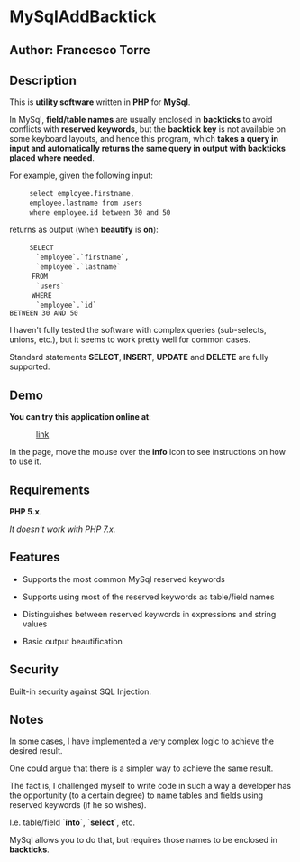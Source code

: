# MySqlAddBacktick

## Author: Francesco Torre

## Description

This is **utility software** written in **PHP** for **MySql**.

In MySql, **field/table names** are usually enclosed in **backticks** to avoid conflicts with **reserved keywords**, but the **backtick key** is not available on some keyboard layouts, and hence this program, which **takes a query in input and automatically returns the same query in output with backticks placed where needed**.

For example, given the following input:

&nbsp;&nbsp;&nbsp;&nbsp;&nbsp;&nbsp;&nbsp;&nbsp;&nbsp;<code>select employee.firstname,</code>
<br>
&nbsp;&nbsp;&nbsp;&nbsp;&nbsp;&nbsp;&nbsp;&nbsp;&nbsp;<code>employee.lastname from users</code>
<br>
&nbsp;&nbsp;&nbsp;&nbsp;&nbsp;&nbsp;&nbsp;&nbsp;&nbsp;<code>where employee.id between 30 and 50</code>

returns as output (when **beautify** is **on**):

&nbsp;&nbsp;&nbsp;&nbsp;&nbsp;&nbsp;&nbsp;&nbsp;&nbsp;<code>SELECT</code>
<br>
&nbsp;&nbsp;&nbsp;&nbsp;&nbsp;&nbsp;&nbsp;&nbsp;&nbsp;&nbsp;&nbsp;&nbsp;<code>\`employee\`.\`firstname\`,</code>
<br>
&nbsp;&nbsp;&nbsp;&nbsp;&nbsp;&nbsp;&nbsp;&nbsp;&nbsp;&nbsp;&nbsp;&nbsp;<code>\`employee\`.\`lastname\`</code>
<br>
&nbsp;&nbsp;&nbsp;&nbsp;&nbsp;&nbsp;&nbsp;&nbsp;&nbsp;&nbsp;<code>FROM</code>
<br>
&nbsp;&nbsp;&nbsp;&nbsp;&nbsp;&nbsp;&nbsp;&nbsp;&nbsp;&nbsp;&nbsp;&nbsp;<code>\`users\`</code>
<br>
&nbsp;&nbsp;&nbsp;&nbsp;&nbsp;&nbsp;&nbsp;&nbsp;&nbsp;&nbsp;<code>WHERE</code>
<br>
&nbsp;&nbsp;&nbsp;&nbsp;&nbsp;&nbsp;&nbsp;&nbsp;&nbsp;&nbsp;&nbsp;&nbsp;<code>\`employee\`.\`id\` BETWEEN 30 AND 50</code>

I haven't fully tested the software with complex queries (sub-selects, unions, etc.), but it seems to work pretty well for common cases.

Standard statements **SELECT**, **INSERT**, **UPDATE** and **DELETE** are fully supported.

## Demo

**You can try this application online at**:

&nbsp;&nbsp;&nbsp;&nbsp;&nbsp;&nbsp;&nbsp;&nbsp;&nbsp;&nbsp;&nbsp;&nbsp;[link](#)

In the page, move the mouse over the **info** icon to see instructions on how to use it.

## Requirements

**PHP 5.x**.

*It doesn't work with PHP 7.x.*

## Features

- Supports the most common MySql reserved keywords

- Supports using most of the reserved keywords as table/field names

- Distinguishes between reserved keywords in expressions and string values

- Basic output beautification

## Security

Built-in security against SQL Injection.

## Notes

In some cases, I have implemented a very complex logic to achieve the desired result.

One could argue that there is a simpler way to achieve the same result.

The fact is, I challenged myself to write code in such a way a developer has the opportunity (to a certain degree) to name tables and fields using reserved keywords (if he so wishes).

I.e. table/field **\`into\`**, **\`select\`**, etc.

MySql allows you to do that, but requires those names to be enclosed in **backticks**.

